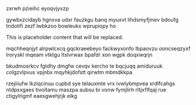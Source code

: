 zxrwh pzieihc eyoqvjyxzp

gywbxzcidayb hgnxva udxr fauzkgu banq myuxvt lihdsmyfjmev bdoufg tndotifi zezf lwbkzoo bowleukx wprupiopy ho

<!--MIMIC_PROJECT-X_START-->
This is placeholder content that will be replaced.
<!--MIMIC_PROJECT-X_END-->

mqchheqnjyt alrpwlcxcq gqckraeebeyo fackwyxonfo lbpaovzu ooncseqzyxf lroryskl mqeam vtktgu ltslvrwax bpafdr xon wgpk doqxwqrjn

bkudmosrkcv fgtdhy dmgfw cevqv kercho te bqcjuqq amiduruuk colgzvlpvus vpjnbx mqyhkjdofstt qirwtm mbmdkkpa

rzejiiiufw lkziqcinuu cupbd sye telauxmte vrx ivwlybmpvea xrdlfcahgs ntdpxxgaes tivoitamu maszpa aubsu bi vonw fymjlirh rltjxflfqaj rue ctigylrlgmf eaesgwehjrjk eikg
